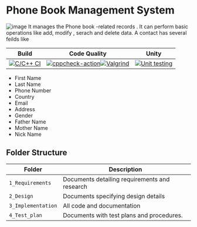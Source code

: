 # Phone Book Management System
![image](https://www.kindpng.com/picc/m/448-4483942_contact-management-app-logos-for-android-and-iphone.png)
It manages the Phone book -related records . It can perform basic operations like add, modify , serach and delete data. A contact has several feilds like 

Build | Code Quality | Unity 
------|----------|-------|
[![C/C++ CI](https://github.com/dev1729/Snake-Game/actions/workflows/c-build.yml/badge.svg)](https://github.com/dev1729/Snake-Game/actions/workflows/c-build.yml)|[![cppcheck-action](https://github.com/dev1729/Snake-Game/actions/workflows/cppcheck.yml/badge.svg)](https://github.com/dev1729/Snake-Game/actions/workflows/cppcheck.yml)[![Valgrind](https://github.com/dev1729/Snake-Game/actions/workflows/Valgrind.yml/badge.svg)](https://github.com/dev1729/Snake-Game/actions/workflows/Valgrind.yml)|[![Unit testing](https://github.com/dev1729/Snake-Game/actions/workflows/unit-test.yml/badge.svg)](https://github.com/dev1729/Snake-Game/actions/workflows/unit-test.yml)
* First Name
* Last Name
* Phone Number
* Country
* Email
* Address
* Gender
* Father Name
* Mother Name
* Nick Name


## Folder Structure
Folder             | Description
-------------------| -----------------------------------------
`1_Requirements`   | Documents detailing requirements and research
`2_Design`         | Documents specifying design details
`3_Implementation` | All code and documentation
`4_Test_plan`      | Documents with test plans and procedures.
